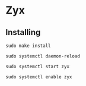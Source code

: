 # Zyx

## Installing

```shell
sudo make install
```

```shell
sudo systemctl daemon-reload
```

```shell
sudo systemctl start zyx
```

```shell
sudo systemctl enable zyx
```
